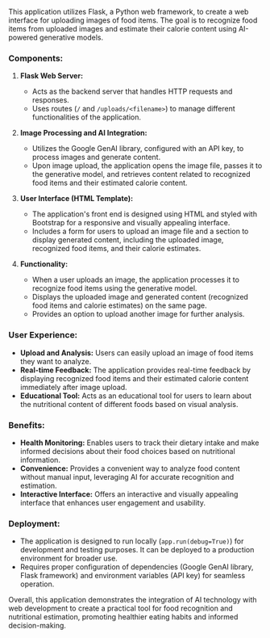 
This application utilizes Flask, a Python web framework, to create a web interface for uploading images of food items. The goal is to recognize food items from uploaded images and estimate their calorie content using AI-powered generative models.

### Components:

1. **Flask Web Server:**
   - Acts as the backend server that handles HTTP requests and responses.
   - Uses routes (`/` and `/uploads/<filename>`) to manage different functionalities of the application.

2. **Image Processing and AI Integration:**
   - Utilizes the Google GenAI library, configured with an API key, to process images and generate content.
   - Upon image upload, the application opens the image file, passes it to the generative model, and retrieves content related to recognized food items and their estimated calorie content.

3. **User Interface (HTML Template):**
   - The application's front end is designed using HTML and styled with Bootstrap for a responsive and visually appealing interface.
   - Includes a form for users to upload an image file and a section to display generated content, including the uploaded image, recognized food items, and their calorie estimates.

4. **Functionality:**
   - When a user uploads an image, the application processes it to recognize food items using the generative model.
   - Displays the uploaded image and generated content (recognized food items and calorie estimates) on the same page.
   - Provides an option to upload another image for further analysis.

### User Experience:

- **Upload and Analysis:** Users can easily upload an image of food items they want to analyze.
- **Real-time Feedback:** The application provides real-time feedback by displaying recognized food items and their estimated calorie content immediately after image upload.
- **Educational Tool:** Acts as an educational tool for users to learn about the nutritional content of different foods based on visual analysis.

### Benefits:

- **Health Monitoring:** Enables users to track their dietary intake and make informed decisions about their food choices based on nutritional information.
- **Convenience:** Provides a convenient way to analyze food content without manual input, leveraging AI for accurate recognition and estimation.
- **Interactive Interface:** Offers an interactive and visually appealing interface that enhances user engagement and usability.

### Deployment:

- The application is designed to run locally (`app.run(debug=True)`) for development and testing purposes. It can be deployed to a production environment for broader use.
- Requires proper configuration of dependencies (Google GenAI library, Flask framework) and environment variables (API key) for seamless operation.

Overall, this application demonstrates the integration of AI technology with web development to create a practical tool for food recognition and nutritional estimation, promoting healthier eating habits and informed decision-making.
